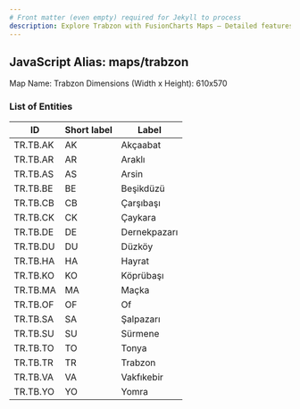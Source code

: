 ```yaml
---
# Front matter (even empty) required for Jekyll to process
description: Explore Trabzon with FusionCharts Maps – Detailed features for seamless integration. Try now & enhance your data visualization today! 
---
```


## JavaScript Alias: maps/trabzon

Map Name: Trabzon
Dimensions (Width x Height): 610x570





### List of Entities

ID | Short label | Label
---|---|---|
TR.TB.AK | AK | Akçaabat
TR.TB.AR | AR | Araklı
TR.TB.AS | AS | Arsin
TR.TB.BE | BE | Beşikdüzü		
TR.TB.CB | CB | Çarşıbaşı
TR.TB.CK | CK | Çaykara
TR.TB.DE | DE | Dernekpazarı
TR.TB.DU | DU | Düzköy		
TR.TB.HA | HA | Hayrat
TR.TB.KO | KO | Köprübaşı
TR.TB.MA | MA | Maçka
TR.TB.OF | OF | Of		
TR.TB.SA | SA | Şalpazarı
TR.TB.SU | SU | Sürmene
TR.TB.TO | TO | Tonya
TR.TB.TR | TR | Trabzon		
TR.TB.VA | VA | Vakfıkebir
TR.TB.YO | YO | Yomra